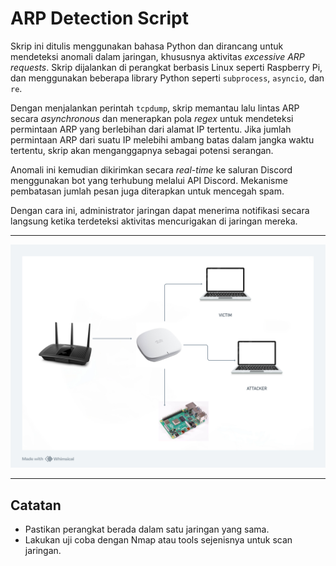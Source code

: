 # ARP Detection Script

Skrip ini ditulis menggunakan bahasa Python dan dirancang untuk mendeteksi anomali dalam jaringan, khususnya aktivitas *excessive ARP requests*. Skrip dijalankan di perangkat berbasis Linux seperti Raspberry Pi, dan menggunakan beberapa library Python seperti `subprocess`, `asyncio`, dan `re`.

Dengan menjalankan perintah `tcpdump`, skrip memantau lalu lintas ARP secara *asynchronous* dan menerapkan pola *regex* untuk mendeteksi permintaan ARP yang berlebihan dari alamat IP tertentu. Jika jumlah permintaan ARP dari suatu IP melebihi ambang batas dalam jangka waktu tertentu, skrip akan menganggapnya sebagai potensi serangan.

Anomali ini kemudian dikirimkan secara *real-time* ke saluran Discord menggunakan bot yang terhubung melalui API Discord. Mekanisme pembatasan jumlah pesan juga diterapkan untuk mencegah spam.

Dengan cara ini, administrator jaringan dapat menerima notifikasi secara langsung ketika terdeteksi aktivitas mencurigakan di jaringan mereka.

---

![Diagram ARP Detection](topology_example.png)

---
## Catatan
- Pastikan perangkat berada dalam satu jaringan yang sama.
- Lakukan uji coba dengan Nmap atau tools sejenisnya untuk scan jaringan.